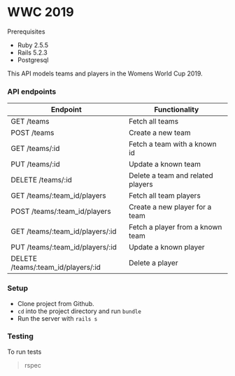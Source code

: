 # WWC 2019

Prerequisites

- Ruby 2.5.5
- Rails 5.2.3
- Postgresql

This API models teams and players in the Womens World Cup 2019. 

### API endpoints
| Endpoint | Functionality |
|----------|---------------|
| GET /teams   | Fetch all teams|
| POST /teams | Create a new team|
| GET    /teams/:id | Fetch a team with a known id |
| PUT    /teams/:id | Update a known team |
| DELETE /teams/:id | Delete a team and related players |
| GET    /teams/:team_id/players | Fetch all team players |
| POST   /teams/:team_id/players | Create a new player for a team |
| GET    /teams/:team_id/players/:id | Fetch a player from a known team |
| PUT    /teams/:team_id/players/:id | Update a known player |
| DELETE /teams/:team_id/players/:id | Delete a player |


### Setup
- Clone project from Github.
- `cd` into the project directory and run `bundle`
- Run the server with `rails s`

### Testing
To run tests
> rspec

